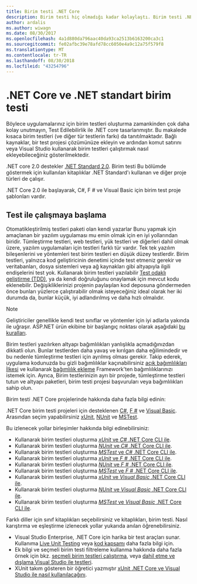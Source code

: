 ```yaml
---
title: Birim testi .NET Core
description: Birim testi hiç olmadığı kadar kolaylaştı. Birim testi .NET Core ve .NET Standard projeleri kullanacağınızı öğrenin.
author: ardalis
ms.author: wiwagn
ms.date: 08/30/2017
ms.openlocfilehash: 4a1d880da796aac40da93ca2513b6163200ca3c1
ms.sourcegitcommit: fe02afbc39e78afd78cc6050e4a9c12a75f579f8
ms.translationtype: MT
ms.contentlocale: tr-TR
ms.lasthandoff: 08/30/2018
ms.locfileid: "43254796"
---
```

# <a name="unit-testing-in-net-core-and-net-standard"></a>.NET Core ve .NET standart birim testi

Böylece uygulamalarınız için birim testleri oluşturma zamankinden çok daha kolay unutmayın, Test Edilebilirlik ile .NET core tasarlanmıştır. Bu makalede kısaca birim testleri (ve diğer tür testlerin farkı) da tanıtılmaktadır. Bağlı kaynaklar, bir test projesi çözümünüze ekleyin ve ardından komut satırını veya Visual Studio kullanarak birim testleri çalıştırmak nasıl ekleyebileceğiniz gösterilmektedir.

.NET core 2.0 destekler [.NET Standard 2.0](../../standard/net-standard.md). Birim testi Bu bölümde göstermek için kullanılan kitaplıklar .NET Standard'ı kullanan ve diğer proje türleri de çalışır.

.NET Core 2.0 ile başlayarak, C#, F # ve Visual Basic için birim test proje şablonları vardır.

## <a name="getting-started-with-testing"></a>Test ile çalışmaya başlama

Otomatikleştirilmiş testleri paketi olan kendi yazarlar Bunu yapmak için amaçlanan bir yazılım uygulaması mu emin olmak için en iyi yollarından biridir. Tümleştirme testleri, web testleri, yük testleri ve diğerleri dahil olmak üzere, yazılım uygulamaları için testleri farklı tür vardır. Tek tek yazılım bileşenlerini ve yöntemleri test birim testleri en düşük düzey testlerdir. Birim testleri, yalnızca kod geliştiricinin denetimi içinde test etmeniz gerekir ve veritabanları, dosya sistemleri veya ağ kaynakları gibi altyapıyla ilgili endişelerini test yok. Kullanarak birim testleri yazılabilir [Test odaklı geliştirme (TDD)](http://deviq.com/test-driven-development/), ya da kendi doğruluğunu onaylamak için mevcut kodu eklenebilir. Değişikliklerinizi projenin paylaşılan kod deposuna göndermeden önce bunları yüzlerce çalıştırabilir olmak isteyeceğiniz ideal olarak her iki durumda da, bunlar küçük, iyi adlandırılmış ve daha hızlı olmalıdır.

> [!NOTE]
> Geliştiriciler genellikle kendi test sınıflar ve yöntemler için iyi adlarla yakında ile uğraşır. ASP.NET ürün ekibine bir başlangıç noktası olarak aşağıdaki [bu kuralları](https://github.com/aspnet/Home/wiki/Engineering-guidelines#unit-tests-and-functional-tests).

Birim testleri yazılırken altyapı bağımlılıkları yanlışlıkla açmadığınızdan dikkatli olun. Bunlar testlerden daha yavaş ve kırılgan daha eğilimindedir ve bu nedenle tümleştirme testleri için ayrılmış olması gerekir. Takip ederek, uygulama kodunuzda bu gizli bağımlılıklar kaçınabilirsiniz [açık bağımlılıkları İlkesi](http://deviq.com/explicit-dependencies-principle/) ve kullanarak [bağımlılık ekleme](/aspnet/core/fundamentals/dependency-injection) Framework'ten bağımlılıklarınızı istemek için. Ayrıca, Birim testlerinizin ayrı bir projede, tümleştirme testleri tutun ve altyapı paketleri, birim testi projesi başvuruları veya bağımlılıkları sahip olun.

Birim testi .NET Core projelerinde hakkında daha fazla bilgi edinin:

.NET Core birim testi projeleri için desteklenen [C#](../../csharp/index.md), [F #](../../fsharp/index.md) ve [Visual Basic](../../visual-basic/index.md). Arasından seçim yapabilirsiniz [xUnit](http://xunit.github.io), [NUnit](http://nunit.org) ve [MSTest](https://github.com/Microsoft/vstest-docs).

Bu izlenecek yollar birleşimler hakkında bilgi edinebilirsiniz:

* Kullanarak birim testleri oluşturma [ *xUnit* ve *C#* .NET Core CLI ile](unit-testing-with-dotnet-test.md).
* Kullanarak birim testleri oluşturma [ *NUnit* ve *C#* .NET Core CLI ile](unit-testing-with-nunit.md).
* Kullanarak birim testleri oluşturma [ *MSTest* ve *C#* .NET Core CLI ile](unit-testing-with-mstest.md).
* Kullanarak birim testleri oluşturma [ *xUnit* ve *F #* .NET Core CLI ile](unit-testing-fsharp-with-dotnet-test.md).
* Kullanarak birim testleri oluşturma [ *NUnit* ve *F #* .NET Core CLI ile](unit-testing-fsharp-with-nunit.md).
* Kullanarak birim testleri oluşturma [ *MSTest* ve *F #* .NET Core CLI ile](unit-testing-fsharp-with-mstest.md).
* Kullanarak birim testleri oluşturma [ *xUnit* ve *Visual Basic* .NET Core CLI ile](unit-testing-visual-basic-with-dotnet-test.md).
* Kullanarak birim testleri oluşturma [ *NUnit* ve *Visual Basic* .NET Core CLI ile](unit-testing-visual-basic-with-nunit.md).
* Kullanarak birim testleri oluşturma [ *MSTest* ve *Visual Basic* .NET Core CLI ile](unit-testing-visual-basic-with-mstest.md).

Farklı diller için sınıf kitaplıkları seçebilirsiniz ve kitaplıkları, birim testi. Nasıl karıştırma ve eşleştirme izlenecek yollar yukarıda anılan öğrenebilirsiniz.

* Visual Studio Enterprise, .NET Core için harika bir test araçları sunar. Kullanıma [Live Unit Testing](/visualstudio/test/live-unit-testing) veya [kod kapsamı](https://github.com/Microsoft/vstest-docs/blob/master/docs/analyze.md#working-with-code-coverage) daha fazla bilgi için.
* Ek bilgi ve seçmeli birim testi filtreleme kullanma hakkında daha fazla örnek için bkz. [seçmeli birim testleri çalıştırma](selective-unit-tests.md), veya [dahil etme ve dışlama Visual Studio ile testleri](/visualstudio/test/live-unit-testing#include-and-exclude-test-projects-and-test-methods).
* XUnit takım gösteren bir öğretici yazmıştır [xUnit .NET Core ve Visual Studio ile nasıl kullanılacağını](http://xunit.github.io/docs/getting-started-dotnet-core.html).
